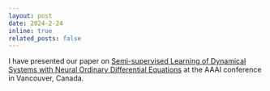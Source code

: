 ```yaml
---
layout: post
date: 2024-2-24
inline: true
related_posts: false
---
```


I have presented our paper on 
[Semi-supervised Learning of Dynamical Systems with Neural Ordinary Differential Equations](https://ojs.aaai.org/index.php/AAAI/article/view/29498) 
at the AAAI conference in Vancouver, Canada.